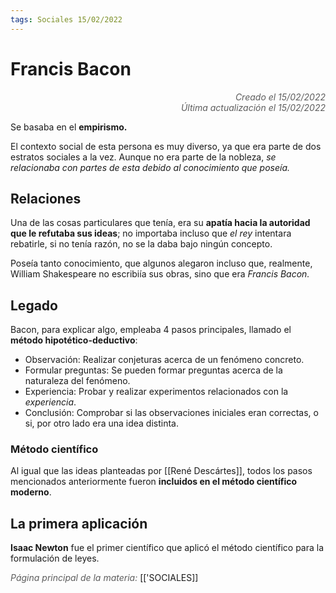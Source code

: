 ```yaml
---
tags: Sociales 15/02/2022
---
```


# Francis Bacon
<div style="text-align: right; opacity: 0.7; font-style: italic;">Creado el 15/02/2022</div>
<div style="text-align: right; opacity: 0.7; font-style: italic;">Última actualización el 15/02/2022</div>

Se basaba en el **empirismo.**

El contexto social de esta persona es muy diverso, ya que era parte de dos estratos sociales a la vez. Aunque no era parte de la nobleza, *se relacionaba con partes de esta debido al conocimiento que poseía.*

## Relaciones 

Una de las cosas particulares que tenía, era su **apatía hacia la autoridad que le refutaba sus ideas**; no importaba incluso que *el rey* intentara rebatirle, si no tenía razón, no se la daba bajo ningún concepto.

Poseía tanto conocimiento, que algunos alegaron incluso que, realmente, William Shakespeare no escribiía sus obras, sino que era *Francis Bacon.*

## Legado

Bacon, para explicar algo, empleaba 4 pasos principales, llamado el **método hipotético-deductivo**:

- Observación: Realizar conjeturas acerca de un fenómeno concreto. 
- Formular preguntas: Se pueden formar preguntas acerca de la naturaleza del fenómeno.
- Experiencia: Probar y realizar experimentos relacionados con la *experiencia*. 
- Conclusión: Comprobar si las observaciones iniciales eran correctas, o si, por otro lado era una idea distinta.

### Método científico

Al igual que las ideas planteadas por [[René Descártes]], todos los pasos mencionados anteriormente fueron **incluidos en el método científico moderno**.

## La primera aplicación

**Isaac Newton** fue el primer científico que aplicó el método científico para la formulación de leyes.

<span style="opacity: 0.7; font-style: italic;">Página principal de la materia:</span> [['SOCIALES]]